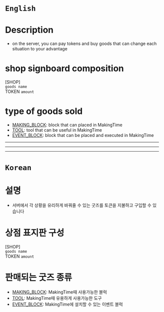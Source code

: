 # `English`
# Description
- on the server, you can pay tokens and buy goods that can change each situation to your advantage

# shop signboard composition
[SHOP]  
`goods name`  
TOKEN `amount`  


# type of goods sold
- [MAKING_BLOCK](MAKING_BLOCK.md): block that can placed in MakingTime
- [TOOL](TOOL.md): tool that can be useful in MakingTime
- [EVENT_BLOCK](EVENT_BLOCK.md): block that can be placed and executed in MakingTime

---------------------------------------------------------------------------------------------------------------------
---------------------------------------------------------------------------------------------------------------------
---------------------------------------------------------------------------------------------------------------------
# `Korean`
# 설명
- 서버에서 각 상황을 유리하게 바꿔줄 수 있는 굿즈를 토큰을 지불하고 구입할 수 있습니다

# 상점 표지판 구성
[SHOP]  
`goods name`  
TOKEN `amount`  


# 판매되는 굿즈 종류
- [MAKING_BLOCK](MAKING_BLOCK.md): MakingTime때 사용가능한 블럭
- [TOOL](TOOL.md): MakingTime때 유용하게 사용가능한 도구
- [EVENT_BLOCK](EVENT_BLOCK.md): MakingTime에 설치할 수 있는 이벤트 블럭

